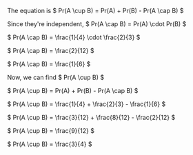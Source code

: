 The equation is $ Pr(A \cup B) = Pr(A) + Pr(B) - Pr(A \cap B) $

Since they're independent, $ Pr(A \cap B) = Pr(A) \cdot Pr(B) $

$ Pr(A \cap B) = \frac{1}{4} \cdot \frac{2}{3} $

$ Pr(A \cap B) = \frac{2}{12} $

$ Pr(A \cap B) = \frac{1}{6} $

Now, we can find $ Pr(A \cup B) $

$ Pr(A \cup B) = Pr(A) + Pr(B) - Pr(A \cap B) $

$ Pr(A \cup B) = \frac{1}{4} + \frac{2}{3} - \frac{1}{6} $

$ Pr(A \cup B) = \frac{3}{12} + \frac{8}{12} - \frac{2}{12} $

$ Pr(A \cup B) = \frac{9}{12} $

$ Pr(A \cup B) = \frac{3}{4} $
